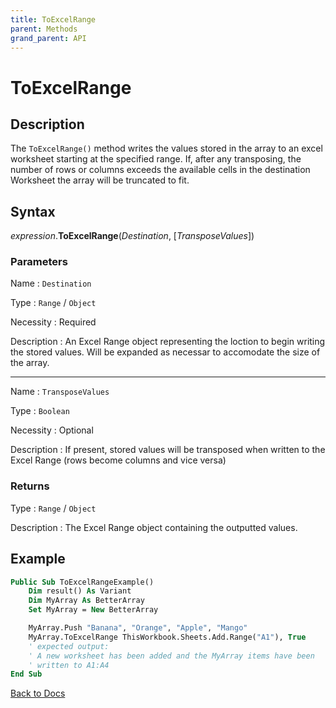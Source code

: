 ```yaml
---
title: ToExcelRange
parent: Methods
grand_parent: API
---
```


# ToExcelRange

## Description

The `ToExcelRange()` method writes the values stored in the array to an excel worksheet starting at the specified range. If, after any transposing, the number of rows or columns exceeds the available cells in the destination Worksheet the array will be truncated to fit.


## Syntax

*expression*.**ToExcelRange**(*Destination*, [*TransposeValues*])

### Parameters

Name
: `Destination`

Type
: `Range` / `Object`

Necessity
: Required

Description
: An Excel Range object representing the loction to begin writing the stored values. Will be expanded as necessar to accomodate the size of the array.

---

Name
: `TransposeValues`

Type
: `Boolean`

Necessity
: Optional

Description
: If present, stored values will be transposed when written to the Excel Range (rows become columns and vice versa)

### Returns

Type
: `Range` / `Object`

Description
: The Excel Range object containing the outputted values.

## Example

```vb
Public Sub ToExcelRangeExample()
    Dim result() As Variant
    Dim MyArray As BetterArray
    Set MyArray = New BetterArray

    MyArray.Push "Banana", "Orange", "Apple", "Mango"
    MyArray.ToExcelRange ThisWorkbook.Sheets.Add.Range("A1"), True
    ' expected output:
    ' A new worksheet has been added and the MyArray items have been
    ' written to A1:A4
End Sub
```

[Back to Docs](https://senipah.github.io/VBA-Better-Array/)






